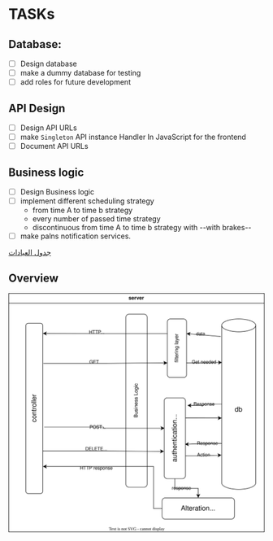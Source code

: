 # TASKs

## Database: 
- [ ] Design database
- [ ] make a dummy database for testing 
- [ ] add roles for future development

## API Design 
- [ ] Design API URLs
- [ ] make `Singleton` API instance Handler In JavaScript for the frontend
- [ ] Document API URLs

##  Business logic
- [ ] Design Business logic 
- [ ] implement different scheduling strategy
    - from time A to time b strategy
    - every number of passed time strategy
    - discontinuous from time A to time b strategy with --with brakes--
- [ ] make palns notification services.

[جدول العيادات](etc/جدول%20العيادات%20الخارجية%202023.docx)


## Overview 
![img](etc/imgs/system-desgin.drawio.svg)


